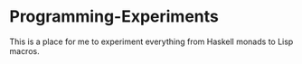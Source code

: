 # Programming-Experiments
This is a place for me to experiment everything from Haskell monads to Lisp macros.
